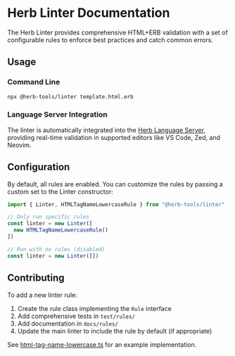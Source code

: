 # Herb Linter Documentation

The Herb Linter provides comprehensive HTML+ERB validation with a set of configurable rules to enforce best practices and catch common errors.

## Usage

### Command Line
```bash
npx @herb-tools/linter template.html.erb
```

### Language Server Integration

The linter is automatically integrated into the [Herb Language Server](../../../language-server/README.md), providing real-time validation in supported editors like VS Code, Zed, and Neovim.

## Configuration

By default, all rules are enabled. You can customize the rules by passing a custom set to the Linter constructor:

```typescript
import { Linter, HTMLTagNameLowercaseRule } from "@herb-tools/linter"

// Only run specific rules
const linter = new Linter([
  new HTMLTagNameLowercaseRule()
])

// Run with no rules (disabled)
const linter = new Linter([])
```

## Contributing

To add a new linter rule:

1. Create the rule class implementing the `Rule` interface
2. Add comprehensive tests in `test/rules/`
3. Add documentation in `docs/rules/`
4. Update the main linter to include the rule by default (if appropriate)

See [html-tag-name-lowercase.ts](../src/rules/html-tag-name-lowercase.ts) for an example implementation.
